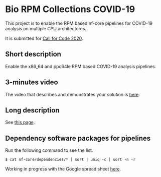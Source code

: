 # Bio RPM Collections COVID-19

This project is to enable the RPM based nf-core pipelines for COVID-19 analysis on multiple CPU architectures.

It is submitted for [Call for Code 2020](https://callforcode.org/challenge/).

## Short description

Enable the x86_64 and ppc64le RPM based COVID-19 analysis pipelines.

## 3-minutes video

The video that describes and demonstrates your solution is [here](https://drive.google.com/open?id=1yBRJARHhjicMK8wy31uIIfxKLHBtBWMn).

## Long description

See [this page](submission/long_description.md).

## Dependency software packages for pipelines

Run the following command to see the list.

```
$ cat nf-core/dependencies/* | sort | uniq -c | sort -n -r
```

Working in progress with the Google spread sheet [here](https://docs.google.com/spreadsheets/d/1tApLhVqxRZ2VOuMH_aPUgFENQJfbLlB_PFH_Ah_q7hM/edit?usp=sharing).
